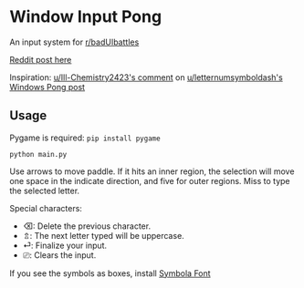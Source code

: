 # Window Input Pong

An input system for [r/badUIbattles](https://www.reddit.com/r/badUIbattles/)

[Reddit post here](https://www.reddit.com/r/badUIbattles/comments/u3zflq/window_input_pong_each_element_is_a_separate/)

Inspiration: [u/Ill-Chemistry2423's comment](https://www.reddit.com/r/badUIbattles/comments/tyr7qx/comment/i3v07k8) on [u/letternumsymboldash's Windows Pong post](https://www.reddit.com/r/badUIbattles/comments/tyr7qx/windows_pong/)

## Usage
Pygame is required: `pip install pygame`

`python main.py`

Use arrows to move paddle. If it hits an inner region, the selection will move one space in the indicate direction, and five for outer regions. Miss to type the selected letter.

Special characters:
 - ⌫: Delete the previous character.
 - ⇬: The next letter typed will be uppercase.
 - ⏎: Finalize your input.
 - ⎚: Clears the input.

If you see the symbols as boxes, install [Symbola Font](https://zhm.github.io/symbola/)

